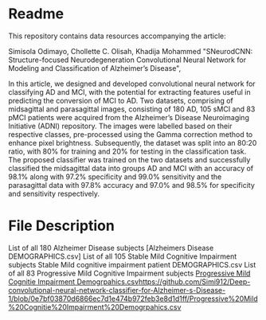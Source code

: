 # Readme

This repository contains data resources accompanying the article:

Simisola Odimayo, Chollette C. Olisah, Khadija Mohammed "SNeurodCNN: Structure-focused Neurodegeneration Convolutional Neural Network for Modeling and Classification of Alzheimer’s Disease", 

In this article, we designed and developed convolutional neural network for classifying AD and MCI, with the potential for extracting features useful in predicting the conversion of MCI to AD. Two datasets, comprising of midsagittal and parasagittal images, consisting of 180 AD, 105 sMCI and 83 pMCI patients were acquired from the Alzheimer’s Disease Neuroimaging Initiative (ADNI) repository. The images were labelled based on their respective classes, pre-processed using the Gamma correction method to enhance pixel brightness. Subsequently, the dataset was split into an 80:20 ratio, with 80% for training and 20% for testing in the classification task. The proposed classifier was trained on the two datasets and successfully classified the midsagittal data into groups AD and MCI with an accuracy of 98.1% along with 97.2% specificity and 99.0% sensitivity and the parasagittal data with 97.8% accuracy and 97.0% and 98.5% for specificity and sensitivity respectively.

# File Description
List of all 180 Alzheimer Disease subjects [Alzheimers Disease DEMOGRAPHICS.csv]
List of all 105 Stable Mild Cognitive Impairment subjects Stable Mild cognitive impairment patient DEMOGRAPHICS.csv
List of all 83 Progressive Mild Cognitive Impairment subjects [Progressive Mild Cognitie Impairment Demogrpahics.csv](https://github.com/Simi912/Deep-convolutional-neural-network-classifier-for-Alzheimer-s-Disease-1/blob/0e7bf03870d6866ec7d1e474b972feb3e8d1d1ff/Progressive%20Mild%20Cognitie%20Impairment%20Demogrpahics.csv)https://github.com/Simi912/Deep-convolutional-neural-network-classifier-for-Alzheimer-s-Disease-1/blob/0e7bf03870d6866ec7d1e474b972feb3e8d1d1ff/Progressive%20Mild%20Cognitie%20Impairment%20Demogrpahics.csv
 
